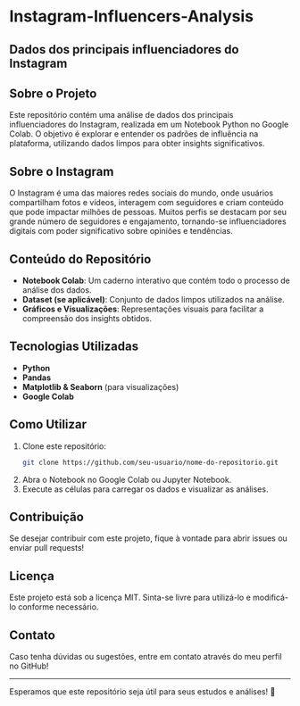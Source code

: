 # Instagram-Influencers-Analysis
## Dados dos principais influenciadores do Instagram

## Sobre o Projeto
Este repositório contém uma análise de dados dos principais influenciadores do Instagram, realizada em um Notebook Python no Google Colab. O objetivo é explorar e entender os padrões de influência na plataforma, utilizando dados limpos para obter insights significativos.

## Sobre o Instagram
O Instagram é uma das maiores redes sociais do mundo, onde usuários compartilham fotos e vídeos, interagem com seguidores e criam conteúdo que pode impactar milhões de pessoas. Muitos perfis se destacam por seu grande número de seguidores e engajamento, tornando-se influenciadores digitais com poder significativo sobre opiniões e tendências.

## Conteúdo do Repositório
- **Notebook Colab**: Um caderno interativo que contém todo o processo de análise dos dados.
- **Dataset (se aplicável)**: Conjunto de dados limpos utilizados na análise.
- **Gráficos e Visualizações**: Representações visuais para facilitar a compreensão dos insights obtidos.

## Tecnologias Utilizadas
- **Python**
- **Pandas**
- **Matplotlib & Seaborn** (para visualizações)
- **Google Colab**

## Como Utilizar
1. Clone este repositório:
   ```sh
   git clone https://github.com/seu-usuario/nome-do-repositorio.git
   ```
2. Abra o Notebook no Google Colab ou Jupyter Notebook.
3. Execute as células para carregar os dados e visualizar as análises.

## Contribuição
Se desejar contribuir com este projeto, fique à vontade para abrir issues ou enviar pull requests!

## Licença
Este projeto está sob a licença MIT. Sinta-se livre para utilizá-lo e modificá-lo conforme necessário.

## Contato
Caso tenha dúvidas ou sugestões, entre em contato através do meu perfil no GitHub!

---
Esperamos que este repositório seja útil para seus estudos e análises! 🚀

